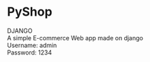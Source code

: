 # PyShop
DJANGO
<br>
A simple E-commerce Web app made on django
<br>
Username: admin
<br>
Password: 1234
